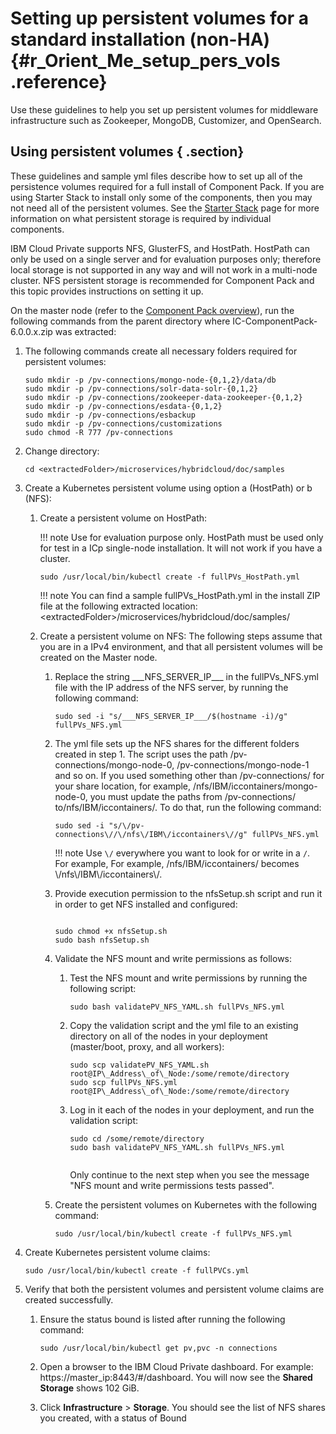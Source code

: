 # Setting up persistent volumes for a standard installation \(non-HA\) {#r_Orient_Me_setup_pers_vols .reference}

Use these guidelines to help you set up persistent volumes for middleware infrastructure such as Zookeeper, MongoDB, Customizer, and OpenSearch.

## Using persistent volumes { .section}

These guidelines and sample yml files describe how to set up all of the persistence volumes required for a full install of Component Pack. If you are using Starter Stack to install only some of the components, then you may not need all of the persistent volumes. See the [Starter Stack](c_OM_install_starter_stacks.md) page for more information on what persistent storage is required by individual components.

IBM Cloud Private supports NFS, GlusterFS, and HostPath. HostPath can only be used on a single server and for evaluation purposes only; therefore local storage is not supported in any way and will not work in a multi-node cluster. NFS persistent storage is recommended for Component Pack and this topic provides instructions on setting it up.

On the master node \(refer to the [Component Pack overview](c_Orient_Me_architecture_diagrams.md)\), run the following commands from the parent directory where IC-ComponentPack-6.0.0.x.zip was extracted:

1.  The following commands create all necessary folders required for persistent volumes:

    ```
    sudo mkdir -p /pv-connections/mongo-node-{0,1,2}/data/db
    sudo mkdir -p /pv-connections/solr-data-solr-{0,1,2}
    sudo mkdir -p /pv-connections/zookeeper-data-zookeeper-{0,1,2}
    sudo mkdir -p /pv-connections/esdata-{0,1,2}
    sudo mkdir -p /pv-connections/esbackup
    sudo mkdir -p /pv-connections/customizations
    sudo chmod -R 777 /pv-connections
    ```

2.  Change directory:

    ```
    cd <extractedFolder>/microservices/hybridcloud/doc/samples
    ```

3.  Create a Kubernetes persistent volume using option a \(HostPath\) or b \(NFS\):
    1.  Create a persistent volume on HostPath:

        !!! note
    Use for evaluation purpose only. HostPath must be used only for test in a ICp single-node installation. It will not work if you have a cluster.

        ```
        sudo /usr/local/bin/kubectl create -f fullPVs_HostPath.yml
        ```

        !!! note
    You can find a sample fullPVs\_HostPath.yml in the install ZIP file at the following extracted location: <extractedFolder\>/microservices/hybridcloud/doc/samples/

    2.  Create a persistent volume on NFS: The following steps assume that you are in a IPv4 environment, and that all persistent volumes will be created on the Master node.
        1.  Replace the string \_\_\_NFS\_SERVER\_IP\_\_\_ in the fullPVs\_NFS.yml file with the IP address of the NFS server, by running the following command:

            ```
            sudo sed -i "s/___NFS_SERVER_IP___/$(hostname -i)/g" fullPVs_NFS.yml
            
            ```

        2.  The yml file sets up the NFS shares for the different folders created in step 1. The script uses the path /pv-connections/mongo-node-0, /pv-connections/mongo-node-1 and so on. If you used something other than /pv-connections/ for your share location, for example, /nfs/IBM/iccontainers/mongo-node-0, you must update the paths from /pv-connections/ to/nfs/IBM/iccontainers/. To do that, run the following command:

            ```
            sudo sed -i "s/\/pv-connections\//\/nfs\/IBM\/iccontainers\//g" fullPVs_NFS.yml
            ```

            !!! note
    Use `\/` everywhere you want to look for or write in a `/`. For example, For example, /nfs/IBM/iccontainers/ becomes \\/nfs\\/IBM\\/iccontainers\\/.

        3.  Provide execution permission to the nfsSetup.sh script and run it in order to get NFS installed and configured:

            ```
            
            sudo chmod +x nfsSetup.sh
            sudo bash nfsSetup.sh
            ```

        4.  Validate the NFS mount and write permissions as follows:
            1.  Test the NFS mount and write permissions by running the following script:

                ```
                sudo bash validatePV_NFS_YAML.sh fullPVs_NFS.yml
                ```

            2.  Copy the validation script and the yml file to an existing directory on all of the nodes in your deployment \(master/boot, proxy, and all workers\):

                ```
                sudo scp validatePV_NFS_YAML.sh root@IP\_Address\_of\_Node:/some/remote/directory
                sudo scp fullPVs_NFS.yml root@IP\_Address\_of\_Node:/some/remote/directory
                
                ```

            3.  Log in it each of the nodes in your deployment, and run the validation script:

                ```
                sudo cd /some/remote/directory
                sudo bash validatePV_NFS_YAML.sh fullPVs_NFS.yml
                
                ```

                ```

                ```

                Only continue to the next step when you see the message "NFS mount and write permissions tests passed".

        5.  Create the persistent volumes on Kubernetes with the following command:

            ```
            sudo /usr/local/bin/kubectl create -f fullPVs_NFS.yml
            ```

4.  Create Kubernetes persistent volume claims:

    ```
    sudo /usr/local/bin/kubectl create -f fullPVCs.yml
    
    ```

5.  Verify that both the persistent volumes and persistent volume claims are created successfully.
    1.  Ensure the status bound is listed after running the following command:

        ```
        sudo /usr/local/bin/kubectl get pv,pvc -n connections
        ```

    2.  Open a browser to the IBM Cloud Private dashboard. For example: https://master\_ip:8443/\#/dashboard. You will now see the **Shared Storage** shows 102 GiB.
    3.  Click **Infrastructure** \> **Storage**. You should see the list of NFS shares you created, with a status of Bound

